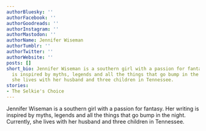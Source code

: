```yaml
---
authorBluesky: ''
authorFacebook: ''
authorGoodreads: ''
authorInstagram: ''
authorMastodon: ''
authorName: Jennifer Wiseman
authorTumblr: ''
authorTwitter: ''
authorWebsite: ''
posts: []
short_bio: Jennifer Wiseman is a southern girl with a passion for fantasy. Her writing
  is inspired by myths, legends and all the things that go bump in the night. Currently,
  she lives with her husband and three children in Tennessee.
stories:
- The Selkie's Choice
---
```


Jennifer Wiseman is a southern girl with a passion for fantasy. Her writing is inspired by myths, legends and all the things that go bump in the night. Currently, she lives with her husband and three children in Tennessee.